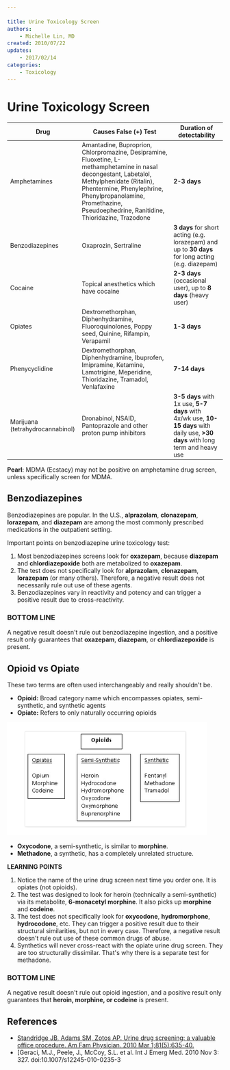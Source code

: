 ```yaml
---

title: Urine Toxicology Screen
authors:
    - Michelle Lin, MD
created: 2010/07/22
updates: 
    - 2017/02/14
categories:
    - Toxicology
---
```


# Urine Toxicology Screen

| **Drug**                         | **Causes False (+) Test**                                                                                                                                                                                                                                           | **Duration of detectability**                                                                                                   |
| -------------------------------- | ------------------------------------------------------------------------------------------------------------------------------------------------------------------------------------------------------------------------------------------------------------------- | ------------------------------------------------------------------------------------------------------------------------------- |
| Amphetamines                     | Amantadine, Buproprion, Chlorpromazine, Desipramine, Fluoxetine, L-methamphetamine in nasal decongestant, Labetalol, Methylphenidate (Ritalin), Phentermine, Phenylephrine, Phenylpropanolamine, Promethazine, Pseudoephedrine, Ranitidine, Thioridazine, Trazodone | **2-3 days**                                                                                                                    |
| Benzodiazepines                  | Oxaprozin, Sertraline                                                                                                                                                                                                                                               | **3 days** for short acting (e.g. lorazepam) and up to **30 days** for long acting (e.g. diazepam)                              |
| Cocaine                          | Topical anesthetics which have cocaine                                                                                                                                                                                                                              | **2-3 days** (occasional user), up to **8 days** (heavy user)                                                                   |
| Opiates                          | Dextromethorphan, Diphenhydramine, Fluoroquinolones, Poppy seed, Quinine, Rifampin, Verapamil                                                                                                                                                                       | **1-3 days**                                                                                                                    |
| Phenycyclidine                   | Dextromethorphan, Diphenhydramine, Ibuprofen, Imipramine, Ketamine, Lamotrigine, Meperidine, Thioridazine, Tramadol, Venlafaxine                                                                                                                                    | **7-14 days**                                                                                                                   |
| Marijuana (tetrahydrocannabinol) | Dronabinol, NSAID, Pantoprazole and other proton pump inhibitors                                                                                                                                                                                                    | **3-5 days** with 1x use, **5-7 days** with 4x/wk use, **10-15 days** with daily use, **>30 days** with long term and heavy use |

**Pearl**:  MDMA (Ecstacy) may not be positive on amphetamine drug screen, unless specifically screen for MDMA. 

## Benzodiazepines

Benzodiazepines are popular. In the U.S., **alprazolam**, **clonazepam**, **lorazepam**, and **diazepam** are among the most commonly prescribed medications in the outpatient setting.

Important points on benzodiazepine urine toxicology test:

1. Most benzodiazepines screens look for **oxazepam**, because **diazepam** and **chlordiazepoxide** both are metabolized to **oxazepam**.
2. The test does not specifically look for **alprazolam**, **clonazepam**, **lorazepam** (or many others). Therefore, a negative result does not necessarily rule out use of these agents.
3. Benzodiazepines vary in reactivity and potency and can trigger a positive result due to cross-reactivity.

### BOTTOM LINE

A negative result doesn't rule out benzodiazepine ingestion, and a positive result only guarantees that **oxazepam**, **diazepam**, or **chlordiazepoxide** is present.

## Opioid vs Opiate

These two terms are often used interchangeably and really shouldn't be.

- **Opioid:** Broad category name which encompasses opiates, semi-synthetic, and synthetic agents
- **Opiate:** Refers to only naturally occurring opioids

![](image-1.png)

- **Oxycodone**, a semi-synthetic, is similar to **morphine**.
- **Methadone**, a synthetic, has a completely unrelated structure.

**LEARNING POINTS**

1. Notice the name of the urine drug screen next time you order one. It is opiates (not opioids).
2. The test was designed to look for heroin (technically a semi-synthetic) via its metabolite, **6-monacetyl morphine**. It also picks up **morphine** and **codeine**.
3. The test does not specifically look for **oxycodone**, **hydromorphone**, **hydrocodone**, etc. They can trigger a positive result due to their structural similarities, but not in every case. Therefore, a negative result doesn't rule out use of these common drugs of abuse.
4. Synthetics will never cross-react with the opiate urine drug screen. They are too structurally dissimilar. That's why there is a separate test for methadone.

### BOTTOM LINE

A negative result doesn't rule out opioid ingestion, and a positive result only guarantees that **heroin, morphine, or codeine** is present.

## References

- [Standridge JB, Adams SM, Zotos AP. Urine drug screening: a valuable office procedure. Am Fam Physician. 2010 Mar 1;81(5):635-40.](http://www.ncbi.nlm.nih.gov/pubmed/20187600)
- \[Geraci, M.J., Peele, J., McCoy, S.L. et al. Int J Emerg Med. 2010 Nov 3: 327. doi:10.1007/s12245-010-0235-3
